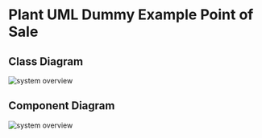 # Plant UML Dummy Example Point of Sale

## Class Diagram

![system overview](http://www.plantuml.com/plantuml/proxy?cache=no&src=https://raw.githubusercontent.com/alfieqashwa/plant-uml-dummy-example/master/class-diagram.puml)


## Component Diagram

![system overview](http://www.plantuml.com/plantuml/proxy?cache=no&src=https://raw.githubusercontent.com/alfieqashwa/plant-uml-dummy-example/master/component-diagram.puml)